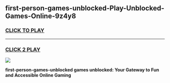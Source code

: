 
## first-person-games-unblocked-Play-Unblocked-Games-Online-9z4y8
<h3>
<a href="https://premium76.site?title=first-person-games-unblocked&ref=25A">CLICK TO PLAY</a></h3>
<hr>

<h3>
<a href="https://premium76.site?title=first-person-games-unblocked&ref=25A">CLICK 2 PLAY</a>
  
</h3>

<a href="https://premium76.site?title=first-person-games-unblocked&ref=25A"><img src="https://clearcache.store/games.png"></a>


**first-person-games-unblocked games unblocked: Your Gateway to Fun and Accessible Online Gaming**

